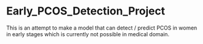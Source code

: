 # Early_PCOS_Detection_Project
This is an attempt to make a model that can detect / predict PCOS in women in early stages which is currently not possible in medical domain.

